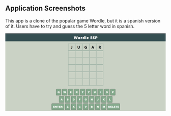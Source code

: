## Application Screenshots

This app is a clone of the popular game Wordle, but it is a spanish version of it. Users have to try and guess the 5 letter word in spanish.  

![](./src/Components/WordleCapture.PNG)